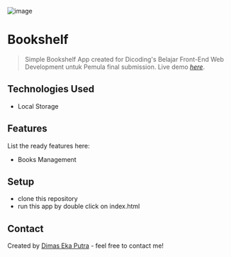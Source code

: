 ![image](https://user-images.githubusercontent.com/88763669/221360508-6259110b-f0be-4f00-83bf-78106a4aff0e.png)

# Bookshelf
> Simple Bookshelf App created for Dicoding's Belajar Front-End Web Development untuk Pemula final submission.
> Live demo [_here_](https://www.example.com). 



## Technologies Used
- Local Storage


## Features
List the ready features here:
- Books Management


## Setup
- clone this repository
- run this app by double click on index.html


## Contact
Created by [Dimas Eka Putra](https://www.linkedin.com/in/masdimasekaputra/) - feel free to contact me!

